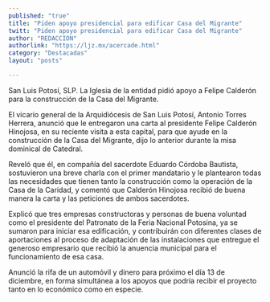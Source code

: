 ```yaml
---
published: "true"
title: "Piden apoyo presidencial para edificar Casa del Migrante"
twitt: "Piden apoyo presidencial para edificar Casa del Migrante"
author: "REDACCION"
authorlink: "https://ljz.mx/acercade.html"
category: "Destacadas"
layout: "posts"

---
```



  San Luis Potosí, SLP. La Iglesia de la entidad pidió apoyo a Felipe Calderón para la construcción de la Casa del Migrante.



  El vicario general de la Arquidiócesis de San Luis Potosí, Antonio Torres Herrera, anunció que le entregaron una carta al presidente Felipe Calderón Hinojosa, en su reciente visita a esta capital, para que ayude en la construcción de la Casa del Migrante, dijo lo anterior durante la misa dominical de Catedral.



  Reveló que él, en compañía del sacerdote Eduardo Córdoba Bautista, sostuvieron una breve charla con el primer mandatario y le plantearon todas las necesidades que tienen tanto la construcción como la operación de la Casa de la Caridad, y comentó que Calderón Hinojosa recibió de buena manera la carta y las peticiones de ambos sacerdotes.



  Explicó que tres empresas constructoras y personas de buena voluntad como el presidente del Patronato de la Feria Nacional Potosina, ya se sumaron para iniciar esa edificación, y contribuirán con diferentes clases de aportaciones al proceso de adaptación de las instalaciones que entregue el generoso empresario que recibió la anuencia municipal para el funcionamiento de esa casa.



  Anunció la rifa de un automóvil y dinero para próximo el día 13 de diciembre, en forma simultánea a los apoyos que podría recibir el proyecto tanto en lo económico como en especie.

